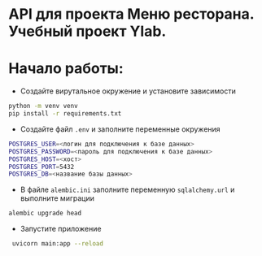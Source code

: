 # API для проекта Меню ресторана. Учебный проект Ylab. 


# Начало работы:
* Создайте вирутальное окружение и установите зависимости
```bash
python -m venv venv
pip install -r requirements.txt
```
* Создайте файл `.env` и заполните переменные окружения
```bash
POSTGRES_USER=<логин для подключения к базе данных>
POSTGRES_PASSWORD=<пароль для подключения к базе данных>
POSTGRES_HOST=<хост>
POSTGRES_PORT=5432
POSTGRES_DB=<название базы данных>
```
* В файле `alembic.ini` заполните переменную `sqlalchemy.url` и выполните миграции
```bash
alembic upgrade head
```
* Запустите приложение
```bash
 uvicorn main:app --reload
```